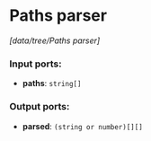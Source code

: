 # Paths parser

_[data/tree/Paths parser]_

### Input ports:

* __paths__: ` string[] `

### Output ports:

* __parsed__: ` (string or number)[][] `

